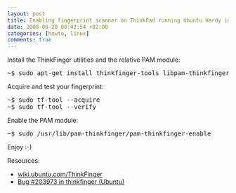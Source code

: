 ```yaml
--- 
layout: post
title: Enabling fingerprint scanner on ThinkPad running Ubuntu Hardy in four steps
date: 2008-06-20 00:42:54 +02:00
categories: [howto, linux]
comments: true
---
```

Install the ThinkFinger utilities and the relative PAM module:
<pre>
~$ sudo apt-get install thinkfinger-tools libpam-thinkfinger
</pre>
Acquire and test your fingerprint:
<pre>
~$ sudo tf-tool --acquire
~$ sudo tf-tool --verify
</pre>
Enable the PAM module:
<pre>
~$ sudo /usr/lib/pam-thinkfinger/pam-thinkfinger-enable
</pre>
Enjoy :-)

Resources:
<ul>
<li>
<a href="https://wiki.ubuntu.com/ThinkFinger">wiki.ubuntu.com/ThinkFinger</a>
</li>
<li>
<a href="https://bugs.launchpad.net/ubuntu/+source/thinkfinger/+bug/203973">Bug #203973 in thinkfinger (Ubuntu)</a>
</li>
</ul>
